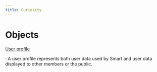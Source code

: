 ```yaml
---
title: Curiosity
---
```


# Objects

[User profile](/documentation/objects/users)

:   A user profile represents both user data used by Smart and user data
    displayed to other members or the public.
